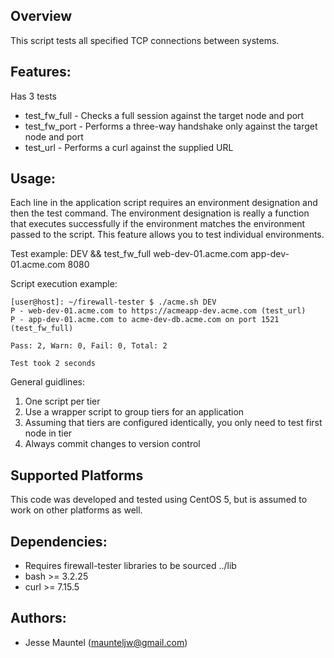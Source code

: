 ## Overview

This script tests all specified TCP connections between systems.

## Features:

Has 3 tests

* test_fw_full - Checks a full session against the target node and port
* test_fw_port - Performs a three-way handshake only against the target node and port
* test_url - Performs a curl against the supplied URL

## Usage:

Each line in the application script requires an environment designation and then the test command.  The environment designation is really a function that executes successfully if the environment matches the environment passed to the script.  This feature allows you to test individual environments.

Test example:
  DEV && test_fw_full web-dev-01.acme.com app-dev-01.acme.com 8080

Script execution example:

```
[user@host]: ~/firewall-tester $ ./acme.sh DEV
P - web-dev-01.acme.com to https://acmeapp-dev.acme.com (test_url)
P - app-dev-01.acme.com to acme-dev-db.acme.com on port 1521 (test_fw_full)

Pass: 2, Warn: 0, Fail: 0, Total: 2

Test took 2 seconds
```

General guidlines:  
1. One script per tier  
2. Use a wrapper script to group tiers for an application  
3. Assuming that tiers are configured identically, you only need to test first node in tier  
4. Always commit changes to version control   

## Supported Platforms

This code was developed and tested using CentOS 5, but is assumed to work
on other platforms as well.

## Dependencies:

* Requires firewall-tester libraries to be sourced ../lib
* bash >= 3.2.25
* curl >= 7.15.5

## Authors:

* Jesse Mauntel (maunteljw@gmail.com)  
